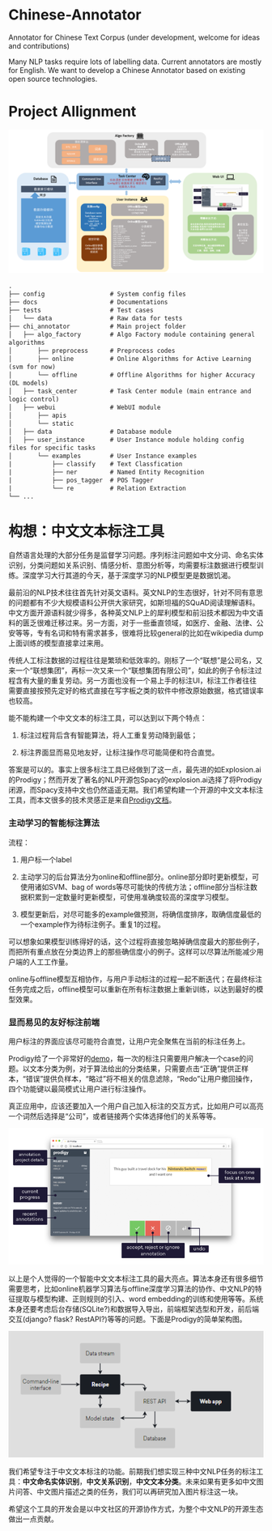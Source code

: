 # Chinese-Annotator

Annotator for Chinese Text Corpus (under development, welcome for ideas and contributions)

Many NLP tasks require lots of labelling data. Current annotators are mostly for English. We want to develop a Chinese Annotator based on existing open source technologies.


# Project Allignment



![](images/chinese_annotator_arch.png)


```
.
├── config                  # System config files
├── docs                    # Documentations
├── tests                   # Test cases
│   └── data                # Raw data for tests
├── chi_annotator           # Main project folder
│   ├── algo_factory        # Algo Factory module containing general algorithms
│       ├── preprocess      # Preprocess codes
│       ├── online          # Online Algorithms for Active Learning (svm for now)
│       └── offline         # Offline Algorithms for higher Accuracy (DL models)
│   ├── task_center         # Task Center module (main entrance and logic control)
│   ├── webui               # WebUI module
│       ├── apis
│       └── static
│   ├── data                # Database module
│   ├── user_instance       # User Instance module holding config files for specific tasks
│       └── examples        # User Instance examples
|           ├── classify    # Text Classfication
|           ├── ner         # Named Entity Recognition
|           ├── pos_tagger  # POS Tagger
|           └── re          # Relation Extraction
└── ...

```



# 构想：中文文本标注工具




自然语言处理的大部分任务是监督学习问题。序列标注问题如中文分词、命名实体识别，分类问题如关系识别、情感分析、意图分析等，均需要标注数据进行模型训练。深度学习大行其道的今天，基于深度学习的NLP模型更是数据饥渴。

最前沿的NLP技术往往首先针对英文语料。英文NLP的生态很好，针对不同有意思的问题都有不少大规模语料公开供大家研究，如斯坦福的SQuAD阅读理解语料。中文方面开源语料就少得多，各种英文NLP上的犀利模型和前沿技术都因为中文语料的匮乏很难迁移过来。另一方面，对于一些垂直领域，如医疗、金融、法律、公安等等，专有名词和特有需求甚多，很难将比较general的比如在wikipedia dump上面训练的模型直接拿过来用。

传统人工标注数据的过程往往是繁琐和低效率的。刚标了一个“联想”是公司名，又来一个“联想集团”，再标一次又来一个“联想集团有限公司”，如此的例子令标注过程含有大量的重复劳动。另一方面也没有一个易上手的标注UI，标注工作者往往需要直接按预先定好的格式直接在写字板之类的软件中修改原始数据，格式错误率也较高。

能不能构建一个中文文本的标注工具，可以达到以下两个特点：

1. 标注过程背后含有智能算法，将人工重复劳动降到最低；

2. 标注界面显而易见地友好，让标注操作尽可能简便和符合直觉。

答案是可以的。事实上很多标注工具已经做到了这一点，最先进的如Explosion.ai的Prodigy；然而开发了著名的NLP开源包Spacy的explosion.ai选择了将Prodigy闭源，而Spacy支持中文也仍然遥遥无期。我们希望构建一个开源的中文文本标注工具，而本文很多的技术灵感正是来自[Prodigy文档](https://prodi.gy/docs/)。

### 主动学习的智能标注算法

流程：

1. 用户标一个label

2. 主动学习的后台算法分为online和offline部分。online部分即时更新模型，可使用诸如SVM、bag of words等尽可能快的传统方法；offline部分当标注数据积累到一定数量时更新模型，可使用准确度较高的深度学习模型。

3. 模型更新后，对尽可能多的example做预测，将确信度排序，取确信度最低的一个example作为待标注例子。重复1的过程。

可以想象如果模型训练得好的话，这个过程将直接忽略掉确信度最大的那些例子，而把所有重点放在分类边界上的那些确信度小的例子。这样可以尽算法所能减少用户端的人工工作量。

online与offline模型互相协作，与用户手动标注的过程一起不断迭代；在最终标注任务完成之后，offline模型可以重新在所有标注数据上重新训练，以达到最好的模型效果。


### 显而易见的友好标注前端

用户标注的界面应该尽可能符合直觉，让用户完全聚焦在当前的标注任务上。

Prodigy给了一个非常好的[demo](https://prodi.gy/demo)，每一次的标注只需要用户解决一个case的问题。以文本分类为例，对于算法给出的分类结果，只需要点击“正确”提供正样本，“错误”提供负样本，“略过”将不相关的信息滤除，“Redo”让用户撤回操作，四个功能键以最简模式让用户进行标注操作。

真正应用中，应该还要加入一个用户自己加入标注的交互方式，比如用户可以高亮一个词然后选择是“公司”，或者链接两个实体选择他们的关系等等。

![](/images/10.png)



以上是个人觉得的一个智能中文文本标注工具的最大亮点。算法本身还有很多细节需要思考，比如online机器学习算法与offline深度学习算法的协作、中文NLP的特征提取与模型构建、正则规则的引入、word embedding的训练和使用等等。系统本身还要考虑后台存储(SQLite?)和数据导入导出，前端框架选型和开发，前后端交互(django? flask? RestAPI?)等等的问题。下面是Prodigy的简单架构图。

![](/images/11.png)

我们希望专注于中文文本标注的功能。前期我们想实现三种中文NLP任务的标注工具：**中文命名实体识别**，**中文关系识别**，**中文文本分类**。未来如果有更多如中文图片问答、中文图片描述之类的任务，我们可以再研究加入图片标注这一块。

希望这个工具的开发会是以中文社区的开源协作方式，为整个中文NLP的开源生态做出一点贡献。




